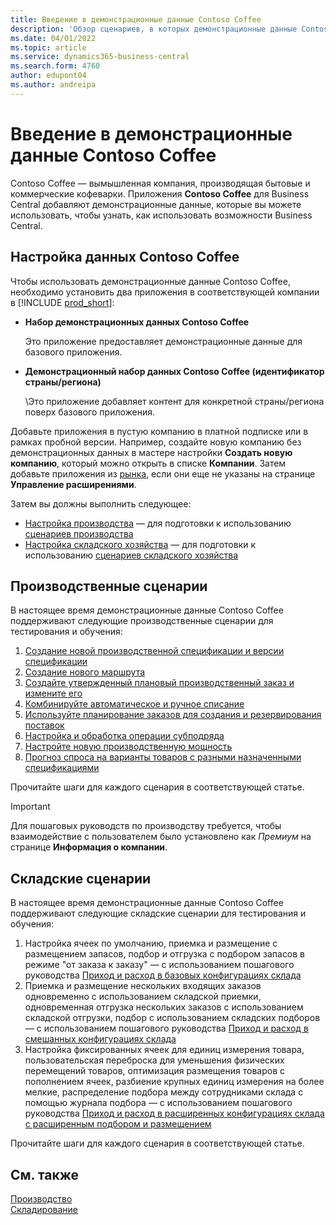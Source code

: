 ```yaml
---
title: Введение в демонстрационные данные Contoso Coffee
description: 'Обзор сценариев, в которых демонстрационные данные Contoso Coffee могут помочь вам узнать, как использовать возможности Business Central.'
ms.date: 04/01/2022
ms.topic: article
ms.service: dynamics365-business-central
ms.search.form: 4760
author: edupont04
ms.author: andreipa
---
```


# <a name="introduction-to-contoso-coffee-demo-data"></a><a name="introduction-to-contoso-coffee-demo-data"></a><a name="introduction-to-contoso-coffee-demo-data"></a>Введение в демонстрационные данные Contoso Coffee

Contoso Coffee — вымышленная компания, производящая бытовые и коммерческие кофеварки. Приложения **Contoso Coffee** для Business Central добавляют демонстрационные данные, которые вы можете использовать, чтобы узнать, как использовать возможности Business Central.  


## <a name="set-up-contoso-coffee-data"></a><a name="set-up-contoso-coffee-data"></a><a name="set-up-contoso-coffee-data"></a>Настройка данных Contoso Coffee

Чтобы использовать демонстрационные данные Contoso Coffee, необходимо установить два приложения в соответствующей компании в [!INCLUDE [prod_short](../includes/prod_short.md)]:  

- **Набор демонстрационных данных Contoso Coffee**  

    Это приложение предоставляет демонстрационные данные для базового приложения.  
- **Демонстрационный набор данных Contoso Coffee (идентификатор страны/региона)**  

    \Это приложение добавляет контент для конкретной страны/региона поверх базового приложения.

Добавьте приложения в пустую компанию в платной подписке или в рамках пробной версии. Например, создайте новую компанию без демонстрационных данных в мастере настройки **Создать новую компанию**, который можно открыть в списке **Компании**. Затем добавьте приложения из [рынка](../ui-extensions-install-uninstall.md#install), если они еще не указаны на странице **Управление расширениями**.  

Затем вы должны выполнить следующее:
 - [Настройка производства](manufacturing/contoso-coffee-manufacturing-intro.md) — для подготовки к использованию [сценариев производства](#manufacturing-scenarios)
 - [Настройка складского хозяйства](warehousing/contoso-coffee-warehousing-intro.md) — для подготовки к использованию [сценариев складского хозяйства](#warehousing-scenarios)

## <a name="manufacturing-scenarios"></a><a name="manufacturing-scenarios"></a><a name="manufacturing-scenarios"></a>Производственные сценарии

В настоящее время демонстрационные данные Contoso Coffee поддерживают следующие производственные сценарии для тестирования и обучения:

1. [Создание новой производственной спецификации и версии спецификации](manufacturing/create-new-production-bom-version.md)  
2. [Создание нового маршрута](manufacturing/create-new-routing.md)  
3. [Создайте утвержденный плановый производственный заказ и измените его](manufacturing/create-firm-planned-production-order-change.md)  
4. [Комбинируйте автоматическое и ручное списание](manufacturing/combine-automatic-manual-flushing.md)  
5. [Используйте планирование заказов для создания и резервирования поставок](manufacturing/order-planning-create-reserve-supply.md)  
6. [Настройка и обработка операции субподряда](manufacturing/set-up-process-subcontracting-operation.md)  
7. [Настройте новую производственную мощность](manufacturing/set-up-new-capacity.md)  
8. [Прогноз спроса на варианты товаров с разными назначенными спецификациями](manufacturing/variants.md)  

Прочитайте шаги для каждого сценария в соответствующей статье.  

> [!IMPORTANT]
> Для пошаговых руководств по производству требуется, чтобы взаимодействие с пользователем было установлено как *Премиум* на странице **Информация о компании**.

## <a name="warehousing-scenarios"></a><a name="warehousing-scenarios"></a><a name="warehousing-scenarios"></a>Складские сценарии

В настоящее время демонстрационные данные Contoso Coffee поддерживают следующие складские сценарии для тестирования и обучения:

1.  Настройка ячеек по умолчанию, приемка и размещение с размещением запасов, подбор и отгрузка с подбором запасов в режиме "от заказа к заказу" — с использованием пошагового руководства [Приход и расход в базовых конфигурациях склада](warehousing/warehouse-basic-flow-putaway-pick.md)
2.  Приемка и размещение нескольких входящих заказов одновременно с использованием складской приемки, одновременная отгрузка нескольких заказов с использованием складской отгрузки, подбор с использованием складских подборов — с использованием пошагового руководства [Приход и расход в смешанных конфигурациях склада](warehousing/warehouse-mixed-flow-receive-pick-ship.md)
3.  Настройка фиксированных ячеек для единиц измерения товара, пользовательская переброска для уменьшения физических перемещений товаров, оптимизация размещения товаров с пополнением ячеек, разбиение крупных единиц измерения на более мелкие, распределение подбора между сотрудниками склада с помощью журнала подбора — с использованием пошагового руководства [Приход и расход в расширенных конфигурациях склада с расширенным подбором и размещением](warehousing/warehouse-directed-flow.md)

Прочитайте шаги для каждого сценария в соответствующей статье.
   
## <a name="see-also"></a><a name="see-also"></a><a name="see-also"></a>См. также

[Производство](../production-manage-manufacturing.md)  
[Складирование](../warehouse-manage-warehouse.md)  

